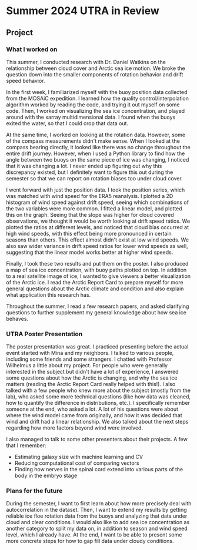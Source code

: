 # Summer 2024 UTRA in Review

## Project
### What I worked on
This summer, I conducted research with Dr. Daniel Watkins on the relationship between cloud cover and Arctic sea ice motion. We broke the question down into the smaller components of rotation behavior and drift speed behavior.

In the first week, I familiarized myself with the buoy position data collected from the MOSAiC expedition. I learned how the quality control/interpolation algorithm worked by reading the code, and trying it out myself on some code. Then, I worked on visualizing the sea ice concentration, and played around with the xarray multidimensional data. I found when the buoys exited the water, so that I could crop that data out. 

At the same time, I worked on looking at the rotation data. However, some of the compass measurements didn't make sense. When I looked at the compass bearing directly, it looked like there was no change throughout the entire drift journey. However, when I used a Python library to find how the angle between two buoys on the same piece of ice was changing, I noticed that it was changing a lot. I never ended up figuring out why this discrepancy existed, but I definitely want to figure this out during the semester so that we can report on rotation biases too under cloud cover.

I went forward with just the position data. I took the position series, which was matched with wind speed for the ERA5 reanalysis. I plotted a 2D histogram of wind speed against drift speed, seeing which combinations of the two variables were more common. I fitted a linear model, and plotted this on the graph. Seeing that the slope was higher for cloud covered observations, we thought it would be worth looking at drift speed ratios. We plotted the ratios at different levels, and noticed that cloud bias occurred at high wind speeds, with this effect being more pronounced in certain seasons than others. This effect almost didn't exist at low wind speeds. We also saw wider variance in drift speed ratios for lower wind speeds as well, suggesting that the linear model works better at higher wind speeds.

Finally, I took these two results and put them on the poster. I also produced a map of sea ice concentration, with buoy paths plotted on top. In addition to a real satellite image of ice, I wanted to give viewers a better visualization of the Arctic ice. I read the Arctic Report Card to prepare myself for more general questions about the Arctic climate and condition and also explain what application this research has.

Throughout the summer, I read a few research papers, and asked clarifying questions to further supplement my general knowledge about how sea ice behaves.

### UTRA Poster Presentation
The poster presentation was great. I practiced presenting before the actual event started with Mina and my neighbors. I talked to various people, including some friends and some strangers. I chatted with Professor Wilhelmus a little about my project. For people who were generally interested in the subject but didn't have a lot of experience, I answered some questions about how the Arctic is changing, and why the sea ice matters (reading the Arctic Report Card really helped with this!). I also talked with a few people who knew more about the subject (mostly from the lab), who asked some more technical questions (like how data was cleaned, how to quantify the difference in distributions, etc.). I specifically remember someone at the end, who asked a lot. A lot of his questions were about where the wind model came from originally, and how it was decided that wind and drift had a linear relationship. We also talked about the next steps regarding how more factors beyond wind were involved.

I also managed to talk to some other presenters about their projects. A few that I remember:
- Estimating galaxy size with machine learning and CV
- Reducing computational cost of comparing vectors
- Finding how nerves in the spinal cord extend into various parts of the body in the embryo stage

### Plans for the future
During the semester, I want to first learn about how more precisely deal with autocorrelation in the dataset. Then, I want to extend my results by getting reliable ice floe rotation data from the buoys and analyzing that data under cloud and clear conditions. I would also like to add sea ice concentration as another category to split my data on, in addition to season and wind speed level, which I already have. At the end, I want to be able to present some more concrete steps for how to gap fill data under cloudy conditions.

